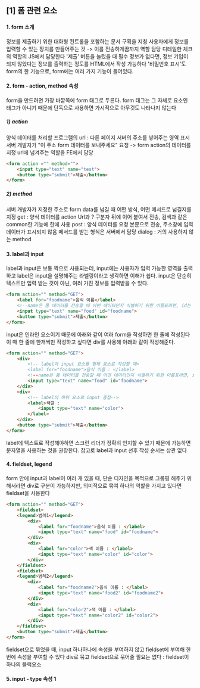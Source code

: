 ## [1] 폼 관련 요소
#### 1. form 소개
정보를 제출하기 위한 대화형 컨트롤을 포함하는 문서 구획을 지칭
사용자에게 정보를 입력할 수 있는 장치를 만들어주는 것 -> 이를 전송하게끔까지 역할 담당
디테일한 체크의 역할의 JS에서 담당한다
'제출' 버튼을 눌렀을 때 필수 정보가 없다면, 정보 기입이 되지 않았다는 정보를 출력하는 정도를 HTML에서 작성 가능하다
'비밀번호 표시'도 form의 한 기능으로, form에는 여러 가지 기능이 들어있다.

#### 2. form - action, method 속성
form을 만드려면 가장 바깥쪽에 form 태그로 두른다.
form 태그는 그 자체로 요소인 태그가 아니기 때문에 단독으로 사용하면 가시적으로 아무것도 나타나지 않는다

##### 1) action
양식 데이터를 처리할 프로그램의 url : 다른 페이지 서버의 주소를 넣어주는 영역 표시 
서버 개발자가 "이 주소 form 데이터를 보내주세요" 요청 -> form action의 데이터를 지정 url에 넘겨주는 역할을 FE에서 담당

```html
<form action ="" method="">
	<input type="text" name="test">
	<button type="submit">제출</button>
</form>
```

##### 2) method
서버 개발자가 지정한 주소로 form data를 넘길 때 어떤 방식, 어떤 메서드로 넘길지를 지정
	get : 양식 데이터를 action Url과 ? 구분자 뒤에 이어 붙여서 전송, 검색과 같은 common한 기능에 한에 사용
	post : 양식 데이터를 요청 본문으로 전송, 주소창에 입력 데이터가 표시되지 않음
	메서드를 받는 형식은 서버에서 담당
	dialog : 거의 사용하지 않는 method

#### 3. label과 input
label과 input은 보통 짝으로 사용되는데, input에는 사용자가 입력 가능한 영역을 출력하고 label은 input을 설명해주는 라벨링이라고 생각하면 이해가 쉽다.
input은 단순히 텍스트만 입력 받는 것이 아닌, 여러 가진 정보를 입력받을 수 있다.

```html
<form action="" method="GET">
	<label for="foodname">음식 이름</label>
	<!--name은 폼 데이터를 전송할 때 어떤 데이터인지 식별하기 위한 이름표라면, id는 전체문서 중에서 구분하기 위한 구분자-->
	<input type="text" name="food" id="foodname">
	<button type="submit">제출</button>
</form>
```

input은 인라인 요소이기 때문에 아래와 같이 여러 form을 작성하면 한 줄에 작성된다
이 때 한 줄에 한개씩만 작성하고 싶다면 div를 사용해 아래와 같이 작성해준다.
```html
<form action="" method="GET">
	<div>
		<!-- label과 input 요소를 형제 요소로 작성할 때>
		<label for="foodname">음식 이름 : </label>
		<!--name은 폼 데이터를 전송할 때 어떤 데이터인지 식별하기 위한 이름표라면, id는 전체문서 중에서 구분하기 위한 구분자-->
		<input type="text" name="food" id="foodname">
	</div>
	<div>
		<!-- label의 하위 요소로 input 중첩-->
		<label>색깔 : 
			<input type="text" name="color">
		</label>
	</div>
	<button type="submit">제출</button>
</form>
```

label에 텍스트로 작성해야하면 스크린 리더가 정확히 인지할 수 있기 때문에 가능하면 문자열을 사용하는 것을 권장한다.
참고로 label과 input 선후 작성 순서는 상관 없다

#### 4. fieldset, legend
form 안에 input과 label이 여러 개 있을 때, 단순 디자인을 목적으로 그룹핑 해주기 위해서라면 div로 구분이 가능하지만, 의미적으로 묶여 하나의 역할을 가지고 있다면 fieldset을 사용한다

```html
<form action="" method="GET">
	<fieldset>
	<legend>범례1</legend>
		<div>
			<label for="foodname">음식 이름 : </label>
			<input type="text" name="food" id="foodname">
		</div>
		<div>
			<label for="color">색 이름 : </label>
			<input type="text" name="color" id="color">
		</div>
	</fieldset>
	<fieldset>
	<legend>범례2</legend>
		<div>
			<label for="foodname2">음식 이름 : </label>
			<input type="text" name="food2" id="foodname2">
		</div>
		<div>
			<label for="color2">색 이름 : </label>
			<input type="text" name="color2" id="color2">
		</div>
	</fieldset>
	<button type="submit">제출</button>
</form>
```

fieldset으로 묶었을 때, input 하나하나에 속성을 부여하지 않고 fieldset에 부여해 한번에 속성을 부여할 수 있다
div로 묶고 fieldset으로 묶어줄 필요는 없다 : fieldset이 하나의 블럭요소

#### 5. input - type 속성 1



